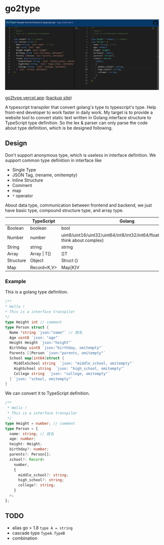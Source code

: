 # go2type

![page snapshot](./show.png)

[go2type.vercel.app](https://go2type.vercel.app/)
([backup site](https://go2type-oanakiaja.vercel.app/))

A typescript transpiler that convert golang's type to typescript's type. Help front-end developer to work faster in daily work.
My target is to provide a website tool to convert static text written in Golang interface structure to TypeScript type definition.
So the lex & parser can only parse the code about type definition, which is be designed following.

## Design
Don't support anonymous type, which is useless in interface definition.
We support common type definition in interface like 
* Single Type
* JSON Tag, (rename, omitempty)
* Inline Structure
* Comment
* map
* `*` operator

About data type, communication between frontend and backend, we just have basic type, compound structure type, and array type.

|     | TypeScript  | Golang  |
|  ----  | ----  |----  |
| Boolean  | boolean | bool |
| Number  | number | uint8/uint16/uint32/uint64/int8/int32/int64/float32/float64(don't think about complex) | 
| String | string | string |
| Array | Array<T> \| T[] | []T |
| Structure| Object | Struct {} |
| Map | Record<K,V> | Map[K]V |




### Example 
This is a golang type definition.

```go
/** 
* Hello !
* This is a interface transpiler
*/
type Height int // comment
type Person struct { 
  Name *string `json:"name"` // 姓名
  Age uint8 `json: "age"`  
  Height Height `json:"height"`  
  Birthday uint8 `json:"birthday, omitempty"` 
  Parents []Person `json:"parents, omitempty"`
  School map[int64]struct { 
    MiddleSchool string  `json: "middle_school, omitempty"`
    HighSchool string  `json: "high_school, omitempty"`
    College string  `json: "college, omitempty"`
  } `json: "school, omitempty"`
}
```
We can convert it to TypeScript definition.
```TypeScript
/**
 * Hello !
 * This is a interface transpiler
 */
type Height = number; // comment
type Person = {
  name: string; // 姓名
  age: number;
  height: Height;
  birthday?: number;
  parents?: Person[];
  school?: Record<
    number,
    {
      middle_school?: string;
      high_school?: string;
      college?: string;
    }
  >;
};
```

## TODO
- alias go > 1.8 `type A = string`
- cascade type `TypeA.TypeB`
- combination